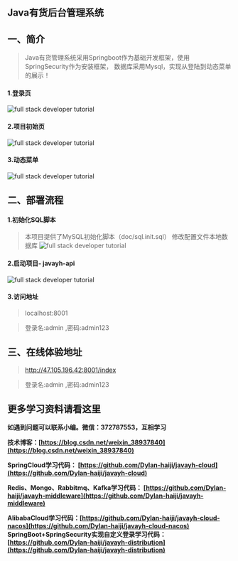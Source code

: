 ##  Java有货后台管理系统

## 一、简介
> Java有货管理系统采用Springboot作为基础开发框架，使用SpringSecurity作为安装框架，
数据库采用Mysql，实现从登陆到动态菜单的展示！
#### 1.登录页
![full stack developer tutorial](../../doc/img/login.png)
#### 2.项目初始页
![full stack developer tutorial](../../doc/img/cs.png)
#### 3.动态菜单
![full stack developer tutorial](../../doc/img/meun.png)

## 二、部署流程
#### 1.初始化SQL脚本
> 本项目提供了MySQL初始化脚本（doc/sql.init.sql）
> 修改配置文件本地数据库
![full stack developer tutorial](../../doc/img/add.png)
#### 2.启动项目- javayh-api
![full stack developer tutorial](../../doc/img/start.png)
#### 3.访问地址
>localhost:8001

>登录名:admin ,密码:admin123

## 三、在线体验地址
>http://47.105.196.42:8001/index

>登录名:admin ,密码:admin123




## 更多学习资料请看这里
**如遇到问题可以联系小编。微信：372787553，互相学习**

**技术博客：[https://blog.csdn.net/weixin_38937840](https://blog.csdn.net/weixin_38937840)**

**SpringCloud学习代码： [https://github.com/Dylan-haiji/javayh-cloud](https://github.com/Dylan-haiji/javayh-cloud)**

**Redis、Mongo、Rabbitmq、Kafka学习代码： [https://github.com/Dylan-haiji/javayh-middleware](https://github.com/Dylan-haiji/javayh-middleware)**

**AlibabaCloud学习代码：[https://github.com/Dylan-haiji/javayh-cloud-nacos](https://github.com/Dylan-haiji/javayh-cloud-nacos)**
**SpringBoot+SpringSecurity实现自定义登录学习代码：[https://github.com/Dylan-haiji/javayh-distribution](https://github.com/Dylan-haiji/javayh-distribution)**
